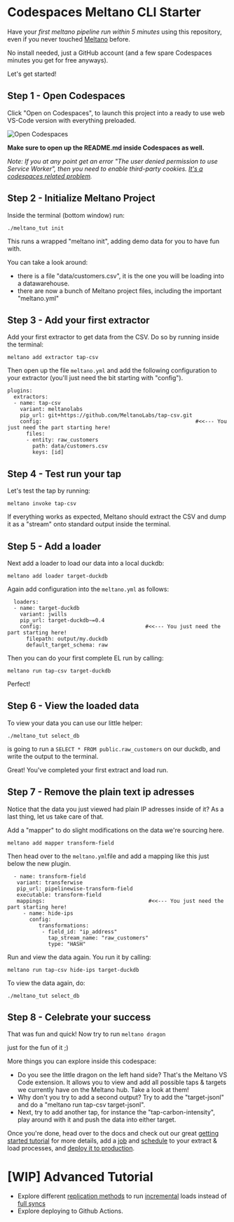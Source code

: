 # Codespaces Meltano CLI Starter
Have your *first meltano pipeline run within 5 minutes* using this repository, even if you never touched [Meltano](https://github.com/meltano) before.

No install needed, just a GitHub account (and a few spare Codespaces minutes you get for free anyways).

Let's get started!

## Step 1 - Open Codespaces ##

Click "Open on Codespaces", to launch this project into a ready to use web VS-Code version with everything preloaded.


![Open Codespaces](https://github.com/sbalnojan/meltano-codespace-ready/blob/da4f22d17e3dedfaaafea42c89a7176e1e198e52/codespaceOpen.gif)

**Make sure to open up the README.md inside Codespaces as well.**

*Note: If you at any point get an error "The user denied permission to use Service Worker", then you need to enable third-party cookies. [It's a codespaces related problem](https://github.com/orgs/community/discussions/26316).*

## Step 2 - Initialize Meltano Project ##

Inside the terminal (bottom window) run: 

`./meltano_tut init` 

This runs a wrapped "meltano init", adding demo data for you to have fun with.

You can take a look around:
- there is a file "data/customers.csv", it is the one you will be loading into a datawarehouse.
- there are now a bunch of Meltano project files, including the important "meltano.yml"

## Step 3  - Add your first extractor ##

Add your first extractor to get data from the CSV. Do so by running inside the terminal:

`meltano add extractor tap-csv`

Then open up the file `meltano.yml` and add the following configuration to your extractor (you'll just need the bit starting with "config").

```
plugins:
  extractors:
  - name: tap-csv
    variant: meltanolabs
    pip_url: git+https://github.com/MeltanoLabs/tap-csv.git
    config:                                                 #<<--- You just need the part starting here!
      files:
      - entity: raw_customers
        path: data/customers.csv
        keys: [id]
```

## Step 4 - Test run your tap ##

Let's test the tap by running:

`meltano invoke tap-csv`

If everything works as expected, Meltano should extract the CSV and dump it as a "stream" onto standard output inside the terminal.

## Step 5 - Add a loader ##

Next add a loader to load our data into a local duckdb:

`meltano add loader target-duckdb`

Again add configuration into the `meltano.yml` as follows: 

```
  loaders:
  - name: target-duckdb
    variant: jwills
    pip_url: target-duckdb~=0.4
    config:                                 #<<--- You just need the part starting here!
      filepath: output/my.duckdb
      default_target_schema: raw
```

Then you can do your first complete EL run by calling: 

`meltano run tap-csv target-duckdb`

Perfect!

## Step 6 - View the loaded data ##

To view your data you can use our little helper:

`./meltano_tut select_db`

is going to run a `SELECT * FROM public.raw_customers` on our duckdb, and write the output to the terminal.

Great! You've completed your first extract and load run.

## Step 7 - Remove the plain text ip adresses ##

Notice that the data you just viewed had plain IP adresses inside of it? As a last thing,
let us take care of that. 

Add a "mapper" to do slight modifications on the data we're sourcing here.

`meltano add mapper transform-field`

 Then head over to the `meltano.yml`file and add a mapping like this just below the new plugin.

 ```
   - name: transform-field
    variant: transferwise
    pip_url: pipelinewise-transform-field
    executable: transform-field
    mappings:                                 #<<--- You just need the part starting here!
      - name: hide-ips
        config:
           transformations:
            - field_id: "ip_address"
              tap_stream_name: "raw_customers"
              type: "HASH"
 ```          
            
Run and view the data again. You run it by calling:

`meltano run tap-csv hide-ips target-duckdb`

To view the data again, do: 

`./meltano_tut select_db`

## Step 8 - Celebrate your success ##

That was fun and quick! Now try to run 
`meltano dragon` 

just for the fun of it ;)

More things you can explore inside this codespace: 
- Do you see the little dragon on the left hand side? That's the Meltano VS Code extension. It allows you to view and add all possible taps & targets we currently have on the Meltano hub. Take a look at them!
- Why don't you try to add a second output? Try to add the "target-jsonl" and do a "meltano run tap-csv target-jsonl".
- Next, try to add another tap, for instance the "tap-carbon-intensity", play around with it and push the data into either target.

Once you're done, head over to the docs and check out our great [getting started tutorial](https://docs.meltano.com/) for more details, add a [job](https://docs.meltano.com/reference/command-line-interface#job) and [schedule](https://docs.meltano.com/reference/command-line-interface#schedule) to your extract & load processes, and [deploy it to production](https://docs.meltano.com/guide/production).

# [WIP] Advanced Tutorial #
- Explore different [replication methods](https://docs.meltano.com/guide/integration#replication-methods) to run [incremental](https://docs.meltano.com/guide/integration#incremental-replication-state) loads instead of [full syncs](https://docs.meltano.com/guide/integration#full-table-replication)
- Explore deploying to Github Actions.
